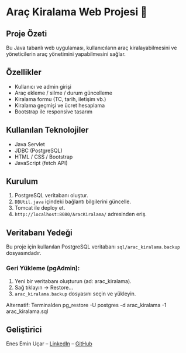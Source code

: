 # Araç Kiralama Web Projesi 🚗

## Proje Özeti
Bu Java tabanlı web uygulaması, kullanıcıların araç kiralayabilmesini ve yöneticilerin araç yönetimini yapabilmesini sağlar.

## Özellikler
- Kullanıcı ve admin girişi
- Araç ekleme / silme / durum güncelleme
- Kiralama formu (TC, tarih, iletişim vb.)
- Kiralama geçmişi ve ücret hesaplama
- Bootstrap ile responsive tasarım

## Kullanılan Teknolojiler
- Java Servlet
- JDBC (PostgreSQL)
- HTML / CSS / Bootstrap
- JavaScript (fetch API)

## Kurulum
1. PostgreSQL veritabanı oluştur.
2. `DBUtil.java` içindeki bağlantı bilgilerini güncelle.
3. Tomcat ile deploy et.
4. `http://localhost:8080/AracKiralama/` adresinden eriş.

## Veritabanı Yedeği
Bu proje için kullanılan PostgreSQL veritabanı `sql/arac_kiralama.backup` dosyasındadır.

### Geri Yükleme (pgAdmin):
1. Yeni bir veritabanı oluşturun (ad: arac_kiralama).
2. Sağ tıklayın → Restore...
3. `arac_kiralama.backup` dosyasını seçin ve yükleyin.

Alternatif: Terminalden
pg_restore -U postgres -d arac_kiralama -1 arac_kiralama.sql

## Geliştirici
Enes Emin Uçar – [LinkedIn](#) – [GitHub](#)
